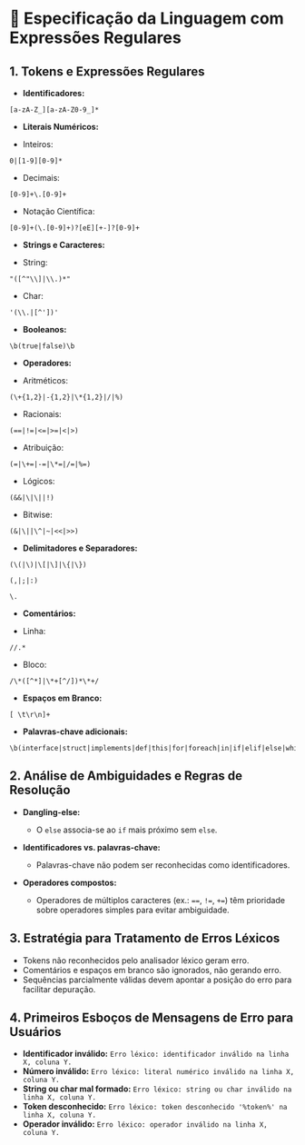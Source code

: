 # 📘 Especificação da Linguagem com Expressões Regulares

## 1. Tokens e Expressões Regulares

* **Identificadores:**

```
[a-zA-Z_][a-zA-Z0-9_]*
```

* **Literais Numéricos:**

* Inteiros:

```
0|[1-9][0-9]*
```

* Decimais:

```
[0-9]+\.[0-9]+
```

* Notação Científica:

```
[0-9]+(\.[0-9]+)?[eE][+-]?[0-9]+
```

* **Strings e Caracteres:**

* String:

```
"([^"\\]|\\.)*"
```

* Char:

```
'(\\.|[^'])'
```

* **Booleanos:**

```
\b(true|false)\b
```

* **Operadores:**

* Aritméticos:

```
(\+{1,2}|-{1,2}|\*{1,2}|/|%)
```

* Racionais:

```
(==|!=|<=|>=|<|>)
```

* Atribuição:

```
(=|\+=|-=|\*=|/=|%=)
```

* Lógicos:

```
(&&|\|\||!)
```

* Bitwise:

```
(&|\||\^|~|<<|>>)
```

* **Delimitadores e Separadores:**

```
(\(|\)|\[|\]|\{|\})
```

```
(,|;|:)
```

```
\.
```

* **Comentários:**

* Linha:

```
//.*
```

* Bloco:

```
/\*([^*]|\*+[^/])*\*+/
```

* **Espaços em Branco:**

```
[ \t\r\n]+ 
```

* **Palavras-chave adicionais:**

```
\b(interface|struct|implements|def|this|for|foreach|in|if|elif|else|while|break|continue|return|int|float|string|bool|tuple|dict|set|void|null)\b
```

## 2. Análise de Ambiguidades e Regras de Resolução

* **Dangling-else:**

  * O `else` associa-se ao `if` mais próximo sem `else`.
* **Identificadores vs. palavras-chave:**

  * Palavras-chave não podem ser reconhecidas como identificadores.
* **Operadores compostos:**

  * Operadores de múltiplos caracteres (ex.: `==`, `!=`, `+=`) têm prioridade sobre operadores simples para evitar ambiguidade.

## 3. Estratégia para Tratamento de Erros Léxicos

* Tokens não reconhecidos pelo analisador léxico geram erro.
* Comentários e espaços em branco são ignorados, não gerando erro.
* Sequências parcialmente válidas devem apontar a posição do erro para facilitar depuração.

## 4. Primeiros Esboços de Mensagens de Erro para Usuários

* **Identificador inválido:** `Erro léxico: identificador inválido na linha X, coluna Y.`
* **Número inválido:** `Erro léxico: literal numérico inválido na linha X, coluna Y.`
* **String ou char mal formado:** `Erro léxico: string ou char inválido na linha X, coluna Y.`
* **Token desconhecido:** `Erro léxico: token desconhecido '%token%' na linha X, coluna Y.`
* **Operador inválido:** `Erro léxico: operador inválido na linha X, coluna Y.`